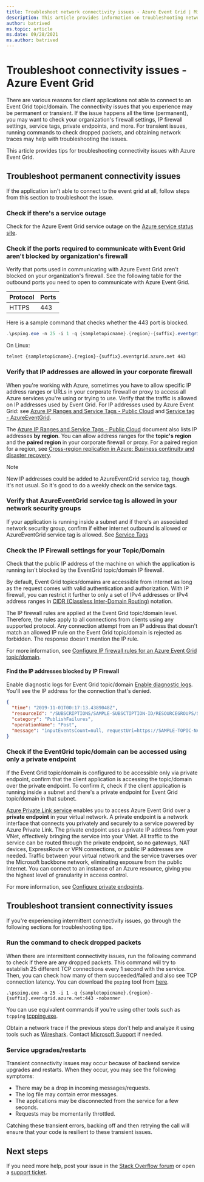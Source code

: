 ```yaml
---
title: Troubleshoot network connectivity issues - Azure Event Grid | Microsoft Docs
description: This article provides information on troubleshooting network connectivity issues with Azure Event Grid.
author: batrived
ms.topic: article
ms.date: 09/28/2021
ms.author: batrived
---
```


# Troubleshoot connectivity issues - Azure Event Grid

There are various reasons for client applications not able to connect to an Event Grid topic/domain. The connectivity issues that you experience may be permanent or transient. If the issue happens all the time (permanent), you may want to check your organization's firewall settings, IP firewall settings, service tags, private endpoints, and more. For transient issues, running commands to check dropped packets, and obtaining network traces may help with troubleshooting the issues.

This article provides tips for troubleshooting connectivity issues with Azure Event Grid.

## Troubleshoot permanent connectivity issues

If the application isn't able to connect to the event grid at all, follow steps from this section to troubleshoot the issue.

### Check if there's a service outage

Check for the Azure Event Grid service outage on the [Azure service status site](https://azure.microsoft.com/status/).

### Check if the ports required to communicate with Event Grid aren't blocked by organization's firewall

Verify that ports used in communicating with Azure Event Grid aren't blocked on your organization's firewall. See the following table for the outbound ports you need to open to communicate with Azure Event Grid.

| Protocol | Ports |
| -------- | ----- |
| HTTPS    | 443   |

Here is a sample command that checks whether the 443 port is blocked.

```powershell
.\psping.exe -n 25 -i 1 -q {sampletopicname}.{region}-{suffix}.eventgrid.azure.net:443 -nobanner
```

On Linux:

```shell
telnet {sampletopicname}.{region}-{suffix}.eventgrid.azure.net 443
```

### Verify that IP addresses are allowed in your corporate firewall

When you're working with Azure, sometimes you have to allow specific IP address ranges or URLs in your corporate firewall or proxy to access all Azure services you're using or trying to use. Verify that the traffic is allowed on IP addresses used by Event Grid. For IP addresses used by Azure Event Grid: see [Azure IP Ranges and Service Tags - Public Cloud](https://www.microsoft.com/download/details.aspx?id=56519) and [Service tag - AzureEventGrid](network-security.md#service-tags).

The [Azure IP Ranges and Service Tags - Public Cloud](https://www.microsoft.com/download/details.aspx?id=56519) document also lists IP addresses **by region**. You can allow address ranges for the **topic's region** and the **paired region** in your corporate firewall or proxy. For a paired region for a region, see [Cross-region replication in Azure: Business continuity and disaster recovery](../availability-zones/cross-region-replication-azure.md). 

> [!NOTE]
> New IP addresses could be added to AzureEventGrid service tag, though it's not usual. So it's good to do a weekly check on the service tags.

### Verify that AzureEventGrid service tag is allowed in your network security groups

If your application is running inside a subnet and if there's an associated network security group, confirm if either internet outbound is allowed or AzureEventGrid service tag is allowed. See [Service Tags](../virtual-network/service-tags-overview.md)

### Check the IP Firewall settings for your Topic/Domain

Check that the public IP address of the machine on which the application is running isn't blocked by the EventGrid topic/domain IP firewall.

By default, Event Grid topics/domains are accessible from internet as long as the request comes with valid authentication and authorization. With IP firewall, you can restrict it further to only a set of IPv4 addresses or IPv4 address ranges in [CIDR (Classless Inter-Domain Routing)](https://en.wikipedia.org/wiki/Classless_Inter-Domain_Routing) notation.

The IP firewall rules are applied at the Event Grid topic/domain level. Therefore, the rules apply to all connections from clients using any supported protocol. Any connection attempt from an IP address that doesn't match an allowed IP rule on the Event Grid topic/domain is rejected as forbidden. The response doesn't mention the IP rule.

For more information, see [Configure IP firewall rules for an Azure Event Grid topic/domain](configure-firewall.md).

#### Find the IP addresses blocked by IP Firewall

Enable diagnostic logs for Event Grid topic/domain [Enable diagnostic logs](enable-diagnostic-logs-topic.md#enable-diagnostic-logs-for-event-grid-topics-and-domains). You'll see the IP address for the connection that's denied.

```json
{
  "time": "2019-11-01T00:17:13.4389048Z",
  "resourceId": "/SUBSCRIPTIONS/SAMPLE-SUBSCTIPTION-ID/RESOURCEGROUPS/SAMPLE-RESOURCEGROUP-NAME/PROVIDERS/MICROSOFT.EVENTGRID/TOPICS/SAMPLE-TOPIC-NAME",
  "category": "PublishFailures",
  "operationName": "Post",
  "message": "inputEventsCount=null, requestUri=https://SAMPLE-TOPIC-NAME.region-suffix.eventgrid.azure.net/api/events, publisherInfo=PublisherInfo(category=User, inputSchema=EventGridEvent, armResourceId=/SUBSCRIPTIONS/SAMPLE-SUBSCTIPTION-ID/RESOURCEGROUPS/SAMPLE-RESOURCEGROUP-NAME/PROVIDERS/MICROSOFT.EVENTGRID/TOPICS/SAMPLE-TOPIC-NAME), httpStatusCode=Forbidden, errorType=ClientIPRejected, errorMessage=Publishing to SAMPLE-TOPIC-NAME.{region}-{suffix}.EVENTGRID.AZURE.NET by client {clientIp} is rejected due to IpAddress filtering rules."
}
```

### Check if the EventGrid topic/domain can be accessed using only a private endpoint

If the Event Grid topic/domain is configured to be accessible only via private endpoint, confirm that the client application is accessing the topic/domain over the private endpoint. To confirm it, check if the client application is running inside a subnet and there's a private endpoint for Event Grid topic/domain in that subnet.

[Azure Private Link service](../private-link/private-link-overview.md) enables you to access Azure Event Grid over a **private endpoint** in your virtual network. A private endpoint is a network interface that connects you privately and securely to a service powered by Azure Private Link. The private endpoint uses a private IP address from your VNet, effectively bringing the service into your VNet. All traffic to the service can be routed through the private endpoint, so no gateways, NAT devices, ExpressRoute or VPN connections, or public IP addresses are needed. Traffic between your virtual network and the service traverses over the Microsoft backbone network, eliminating exposure from the public Internet. You can connect to an instance of an Azure resource, giving you the highest level of granularity in access control.

For more information, see [Configure private endpoints](configure-private-endpoints.md).

## Troubleshoot transient connectivity issues

If you're experiencing intermittent connectivity issues, go through the following sections for troubleshooting tips.

### Run the command to check dropped packets

When there are intermittent connectivity issues, run the following command to check if there are any dropped packets. This command will try to establish 25 different TCP connections every 1 second with the service. Then, you can check how many of them succeeded/failed and also see TCP connection latency. You can download the `psping` tool from [here](/sysinternals/downloads/psping).

```shell
.\psping.exe -n 25 -i 1 -q {sampletopicname}.{region}-{suffix}.eventgrid.azure.net:443 -nobanner
```

You can use equivalent commands if you're using other tools such as `tcpping` [tcpping.exe](https://www.elifulkerson.com/projects/tcping.php).

Obtain a network trace if the previous steps don't help and analyze it using tools such as [Wireshark](https://www.wireshark.org/). Contact [Microsoft Support](https://support.microsoft.com/) if needed.

### Service upgrades/restarts

Transient connectivity issues may occur because of backend service upgrades and restarts. When they occur, you may see the following symptoms:

- There may be a drop in incoming messages/requests.
- The log file may contain error messages.
- The applications may be disconnected from the service for a few seconds.
- Requests may be momentarily throttled.

Catching these transient errors, backing off and then retrying the call will ensure that your code is resilient to these transient issues.

## Next steps

If you need more help, post your issue in the [Stack Overflow forum](https://stackoverflow.com/questions/tagged/azure-eventgrid) or open a [support ticket](https://azure.microsoft.com/support/options/).